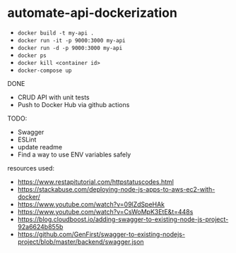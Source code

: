 # automate-api-dockerization

* `docker build -t my-api .`
* `docker run -it -p 9000:3000 my-api`
* `docker run -d -p 9000:3000 my-api`
* `docker ps`
* `docker kill <container id>`
* `docker-compose up`

DONE
* CRUD API with unit tests
* Push to Docker Hub via github actions

TODO:
* Swagger
* ESLint
* update readme
* Find a way to use ENV variables safely

resources used:
* https://www.restapitutorial.com/httpstatuscodes.html
* https://stackabuse.com/deploying-node-js-apps-to-aws-ec2-with-docker/
* https://www.youtube.com/watch?v=09lZdSpeHAk
* https://www.youtube.com/watch?v=CsWoMpK3EtE&t=448s
* https://blog.cloudboost.io/adding-swagger-to-existing-node-js-project-92a6624b855b
* https://github.com/GenFirst/swagger-to-existing-nodejs-project/blob/master/backend/swagger.json
